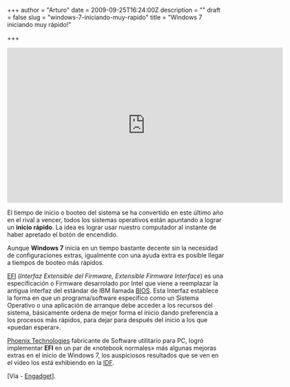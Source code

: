 +++
author = "Arturo"
date = 2009-09-25T16:24:00Z
description = ""
draft = false
slug = "windows-7-iniciando-muy-rapido"
title = "Windows 7 iniciando muy rápido!"

+++

<iframe width="640" height="360" src="http://www.youtube.com/embed/D5da1kmjwdM" frameborder="0" allowfullscreen></iframe>

<p>El tiempo de inicio o booteo del sistema se ha convertido en este último año en el rival a vencer, todos los sistemas operativos están apuntando a lograr un <strong>inicio rápido</strong>. La idea es lograr usar nuestro computador al instante de haber apretado el botón de encendido.</p>

<p>Aunque <strong>Windows 7</strong> inicia en un tiempo bastante decente sin la necesidad de configuraciones extras, igualmente con una ayuda extra es posible llegar a tiempos de booteo más rápidos. </p>

<p><a href="http://es.wikipedia.org/wiki/Extensible_Firmware_Interface">EFI</a> (<em>Interfaz Extensible del Firmware, Extensible Firmware Interface</em>) es una especificación o Firmware desarrolado por Intel que viene a reemplazar la antigua interfaz del estándar de IBM llamada <a href="http://es.wikipedia.org/wiki/BIOS">BIOS</a>. Esta Interfaz establece la forma en que un programa/software específico como un Sistema Operativo o una aplicación de arranque debe acceder a los recursos del sistema, básicamente ordena de mejor forma el inicio dando preferencia a los procesos más rápidos, para dejar para después del inicio a los que «puedan esperar».</p>

<p><a href="http://www.phoenix.com/en/Home/default.htm">Phoenix Technologies</a> fabricante de Software utilitario para PC, logró implementar <b>EFI</b> en un par de «notebook normales» más algunas mejoras extras en el inicio de Windows 7, los auspiciosos resultados que se ven en el video los está exhibiendo en la <a href="http://www.intel.com/IDF/">IDF</a>.</p>

[Vía - <a href="http://www.engadget.com/2009/09/24/video-phoenix-instant-boot-bios-starts-loading-windows-in-under/">Engadget</a>].